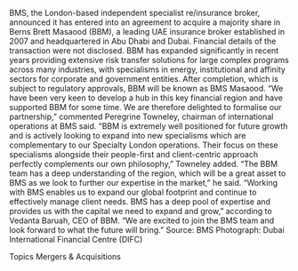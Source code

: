 BMS, the London-based independent specialist re/insurance broker, announced it has entered into an agreement to acquire a majority share in Berns Brett Masaood (BBM), a leading UAE insurance broker established in 2007 and headquartered in Abu Dhabi and Dubai.
Financial details of the transaction were not disclosed.
BBM has expanded significantly in recent years providing extensive risk transfer solutions for large complex programs across many industries, with specialisms in energy, institutional and affinity sectors for corporate and government entities. After completion, which is subject to regulatory approvals, BBM will be known as BMS Masaood.
“We have been very keen to develop a hub in this key financial region and have supported BBM for some time. We are therefore delighted to formalise our partnership,” commented Peregrine Towneley, chairman of international operations at BMS said.
“BBM is extremely well positioned for future growth and is actively looking to expand into new specialisms which are complementary to our Specialty London operations. Their focus on these specialisms alongside their people-first and client-centric approach perfectly complements our own philosophy,” Towneley added.
“The BBM team has a deep understanding of the region, which will be a great asset to BMS as we look to further our expertise in the market,” he said.
“Working with BMS enables us to expand our global footprint and continue to effectively manage client needs. BMS has a deep pool of expertise and provides us with the capital we need to expand and grow,” according to Vedanta Baruah, CEO of BBM. “We are excited to join the BMS team and look forward to what the future will bring.”
Source: BMS
Photograph: Dubai International Financial Centre (DIFC)

Topics
Mergers & Acquisitions
